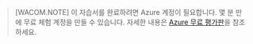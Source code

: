> [WACOM.NOTE]
> 이 자습서를 완료하려면 Azure 계정이 필요합니다. 몇 분 만에 무료 체험 계정을 만들 수 있습니다. 자세한 내용은 [Azure 무료 평가판][]을 참조하세요.

  [Azure 무료 평가판]: http://www.windowsazure.com/en-us/pricing/free-trial
